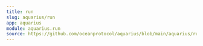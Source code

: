 ```yaml
---
title: run
slug: aquarius/run
app: aquarius
module: aquarius.run
source: https://github.com/oceanprotocol/aquarius/blob/main/aquarius/run.py
---
```


